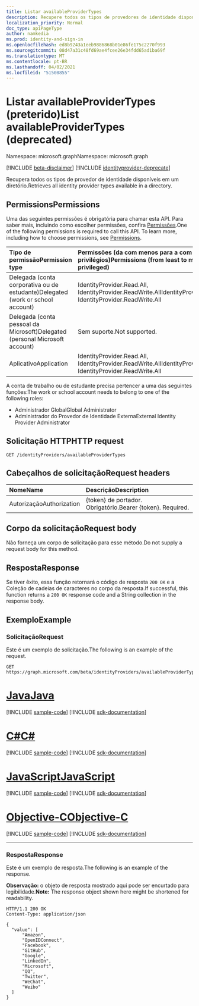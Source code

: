 ```yaml
---
title: Listar availableProviderTypes
description: Recupere todos os tipos de provedores de identidade disponíveis no diretório.
localization_priority: Normal
doc_type: apiPageType
author: namkedia
ms.prod: identity-and-sign-in
ms.openlocfilehash: ed8b9243a1eeb9886868b01e86fe175c2270f993
ms.sourcegitcommit: 08d47a31c48fd69ae4fcee26e34fdd65ad1ba69f
ms.translationtype: MT
ms.contentlocale: pt-BR
ms.lasthandoff: 04/02/2021
ms.locfileid: "51508855"
---
```

# <a name="list-availableprovidertypes-deprecated"></a><span data-ttu-id="5d2c9-103">Listar availableProviderTypes (preterido)</span><span class="sxs-lookup"><span data-stu-id="5d2c9-103">List availableProviderTypes (deprecated)</span></span>
<span data-ttu-id="5d2c9-104">Namespace: microsoft.graph</span><span class="sxs-lookup"><span data-stu-id="5d2c9-104">Namespace: microsoft.graph</span></span>

[!INCLUDE [beta-disclaimer](../../includes/beta-disclaimer.md)]
[!INCLUDE [identityprovider-deprecate](../../includes/identityprovider-deprecate.md)]

<span data-ttu-id="5d2c9-105">Recupera todos os tipos de provedor de identidade disponíveis em um diretório.</span><span class="sxs-lookup"><span data-stu-id="5d2c9-105">Retrieves all identity provider types available in a directory.</span></span>

## <a name="permissions"></a><span data-ttu-id="5d2c9-106">Permissions</span><span class="sxs-lookup"><span data-stu-id="5d2c9-106">Permissions</span></span>

<span data-ttu-id="5d2c9-p101">Uma das seguintes permissões é obrigatória para chamar esta API. Para saber mais, incluindo como escolher permissões, confira [Permissões](/graph/permissions-reference).</span><span class="sxs-lookup"><span data-stu-id="5d2c9-p101">One of the following permissions is required to call this API. To learn more, including how to choose permissions, see [Permissions](/graph/permissions-reference).</span></span>

|<span data-ttu-id="5d2c9-109">Tipo de permissão</span><span class="sxs-lookup"><span data-stu-id="5d2c9-109">Permission type</span></span>      | <span data-ttu-id="5d2c9-110">Permissões (da com menos para a com mais privilégios)</span><span class="sxs-lookup"><span data-stu-id="5d2c9-110">Permissions (from least to most privileged)</span></span>              |
|:--------------------|:---------------------------------------------------------|
|<span data-ttu-id="5d2c9-111">Delegada (conta corporativa ou de estudante)</span><span class="sxs-lookup"><span data-stu-id="5d2c9-111">Delegated (work or school account)</span></span>|<span data-ttu-id="5d2c9-112">IdentityProvider.Read.All, IdentityProvider.ReadWrite.All</span><span class="sxs-lookup"><span data-stu-id="5d2c9-112">IdentityProvider.Read.All, IdentityProvider.ReadWrite.All</span></span>|
|<span data-ttu-id="5d2c9-113">Delegada (conta pessoal da Microsoft)</span><span class="sxs-lookup"><span data-stu-id="5d2c9-113">Delegated (personal Microsoft account)</span></span>| <span data-ttu-id="5d2c9-114">Sem suporte.</span><span class="sxs-lookup"><span data-stu-id="5d2c9-114">Not supported.</span></span>|
|<span data-ttu-id="5d2c9-115">Aplicativo</span><span class="sxs-lookup"><span data-stu-id="5d2c9-115">Application</span></span>|<span data-ttu-id="5d2c9-116">IdentityProvider.Read.All, IdentityProvider.ReadWrite.All</span><span class="sxs-lookup"><span data-stu-id="5d2c9-116">IdentityProvider.Read.All, IdentityProvider.ReadWrite.All</span></span>|

<span data-ttu-id="5d2c9-117">A conta de trabalho ou de estudante precisa pertencer a uma das seguintes funções:</span><span class="sxs-lookup"><span data-stu-id="5d2c9-117">The work or school account needs to belong to one of the following roles:</span></span>

* <span data-ttu-id="5d2c9-118">Administrador Global</span><span class="sxs-lookup"><span data-stu-id="5d2c9-118">Global Administrator</span></span>
* <span data-ttu-id="5d2c9-119">Administrador do Provedor de Identidade Externa</span><span class="sxs-lookup"><span data-stu-id="5d2c9-119">External Identity Provider Administrator</span></span>

## <a name="http-request"></a><span data-ttu-id="5d2c9-120">Solicitação HTTP</span><span class="sxs-lookup"><span data-stu-id="5d2c9-120">HTTP request</span></span>

<!-- { "blockType": "ignored" } -->

```http
GET /identityProviders/availableProviderTypes
```

## <a name="request-headers"></a><span data-ttu-id="5d2c9-121">Cabeçalhos de solicitação</span><span class="sxs-lookup"><span data-stu-id="5d2c9-121">Request headers</span></span>

|<span data-ttu-id="5d2c9-122">Nome</span><span class="sxs-lookup"><span data-stu-id="5d2c9-122">Name</span></span>|<span data-ttu-id="5d2c9-123">Descrição</span><span class="sxs-lookup"><span data-stu-id="5d2c9-123">Description</span></span>|
|:---------------|:----------|
|<span data-ttu-id="5d2c9-124">Autorização</span><span class="sxs-lookup"><span data-stu-id="5d2c9-124">Authorization</span></span>|<span data-ttu-id="5d2c9-p102">{token} de portador. Obrigatório.</span><span class="sxs-lookup"><span data-stu-id="5d2c9-p102">Bearer {token}. Required.</span></span>|

## <a name="request-body"></a><span data-ttu-id="5d2c9-127">Corpo da solicitação</span><span class="sxs-lookup"><span data-stu-id="5d2c9-127">Request body</span></span>
<span data-ttu-id="5d2c9-128">Não forneça um corpo de solicitação para esse método.</span><span class="sxs-lookup"><span data-stu-id="5d2c9-128">Do not supply a request body for this method.</span></span>

## <a name="response"></a><span data-ttu-id="5d2c9-129">Resposta</span><span class="sxs-lookup"><span data-stu-id="5d2c9-129">Response</span></span>

<span data-ttu-id="5d2c9-130">Se tiver êxito, essa função retornará o código de resposta `200 OK` e a Coleção de cadeias de caracteres no corpo da resposta.</span><span class="sxs-lookup"><span data-stu-id="5d2c9-130">If successful, this function returns a `200 OK` response code and a String collection in the response body.</span></span>

## <a name="example"></a><span data-ttu-id="5d2c9-131">Exemplo</span><span class="sxs-lookup"><span data-stu-id="5d2c9-131">Example</span></span>

### <a name="request"></a><span data-ttu-id="5d2c9-132">Solicitação</span><span class="sxs-lookup"><span data-stu-id="5d2c9-132">Request</span></span>
<span data-ttu-id="5d2c9-133">Este é um exemplo de solicitação.</span><span class="sxs-lookup"><span data-stu-id="5d2c9-133">The following is an example of the request.</span></span>

<!-- {
  "blockType": "request",
  "name": "identityprovider_availableprovidertypes"
}
-->

``` http
GET https://graph.microsoft.com/beta/identityProviders/availableProviderTypes
```

# <a name="java"></a>[<span data-ttu-id="5d2c9-134">Java</span><span class="sxs-lookup"><span data-stu-id="5d2c9-134">Java</span></span>](#tab/java)
[!INCLUDE [sample-code](../includes/snippets/java/identityprovider-availableprovidertypes-java-snippets.md)]
[!INCLUDE [sdk-documentation](../includes/snippets/snippets-sdk-documentation-link.md)]

# <a name="c"></a>[<span data-ttu-id="5d2c9-135">C#</span><span class="sxs-lookup"><span data-stu-id="5d2c9-135">C#</span></span>](#tab/csharp)
[!INCLUDE [sample-code](../includes/snippets/csharp/identityprovider-availableprovidertypes-csharp-snippets.md)]
[!INCLUDE [sdk-documentation](../includes/snippets/snippets-sdk-documentation-link.md)]

# <a name="javascript"></a>[<span data-ttu-id="5d2c9-136">JavaScript</span><span class="sxs-lookup"><span data-stu-id="5d2c9-136">JavaScript</span></span>](#tab/javascript)
[!INCLUDE [sample-code](../includes/snippets/javascript/identityprovider-availableprovidertypes-javascript-snippets.md)]
[!INCLUDE [sdk-documentation](../includes/snippets/snippets-sdk-documentation-link.md)]

# <a name="objective-c"></a>[<span data-ttu-id="5d2c9-137">Objective-C</span><span class="sxs-lookup"><span data-stu-id="5d2c9-137">Objective-C</span></span>](#tab/objc)
[!INCLUDE [sample-code](../includes/snippets/objc/identityprovider-availableprovidertypes-objc-snippets.md)]
[!INCLUDE [sdk-documentation](../includes/snippets/snippets-sdk-documentation-link.md)]

---

### <a name="response"></a><span data-ttu-id="5d2c9-138">Resposta</span><span class="sxs-lookup"><span data-stu-id="5d2c9-138">Response</span></span>

<span data-ttu-id="5d2c9-139">Este é um exemplo de resposta.</span><span class="sxs-lookup"><span data-stu-id="5d2c9-139">The following is an example of the response.</span></span>

<span data-ttu-id="5d2c9-140">**Observação:** o objeto de resposta mostrado aqui pode ser encurtado para legibilidade.</span><span class="sxs-lookup"><span data-stu-id="5d2c9-140">**Note:** The response object shown here might be shortened for readability.</span></span>

<!-- {
  "blockType": "response",
  "truncated": true,
  "@odata.type": "Collection(Edm.String)"
}
-->

``` http
HTTP/1.1 200 OK
Content-Type: application/json

{
  "value": [
      "Amazon",
      "OpenIDConnect",
      "Facebook",
      "GitHub",
      "Google",
      "LinkedIn",
      "Microsoft",
      "QQ",
      "Twitter",
      "WeChat",
      "Weibo"
  ]
}
```
